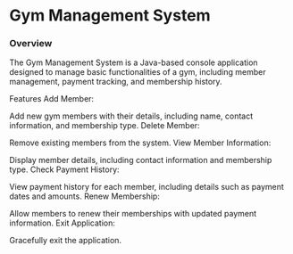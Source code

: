 <h1>Gym Management System</h1>
<h3>Overview</h3>
The Gym Management System is a Java-based console application designed to manage basic functionalities of a gym, including member management, payment tracking, and membership history.

Features
Add Member:

Add new gym members with their details, including name, contact information, and membership type.
Delete Member:

Remove existing members from the system.
View Member Information:

Display member details, including contact information and membership type.
Check Payment History:

View payment history for each member, including details such as payment dates and amounts.
Renew Membership:

Allow members to renew their memberships with updated payment information.
Exit Application:

Gracefully exit the application.
